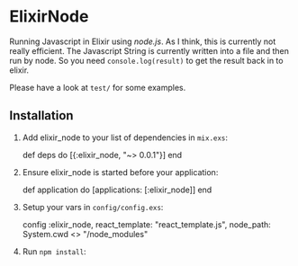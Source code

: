 # ElixirNode

Running Javascript in Elixir using *node.js*. As I think, this is currently not really efficient.
The Javascript String is currently written into a file and then run by node. So you need `console.log(result)` to get the result back in to elixir.

Please have a look at `test/` for some examples.

## Installation

  1. Add elixir_node to your list of dependencies in `mix.exs`:

        def deps do
          [{:elixir_node, "~> 0.0.1"}]
        end

  2. Ensure elixir_node is started before your application:

        def application do
          [applications: [:elixir_node]]
        end

  3. Setup your vars in `config/config.exs`:

        config :elixir_node,
          react_template: "react_template.js",
          node_path: System.cwd <> "/node_modules"

  4. Run `npm install`:

